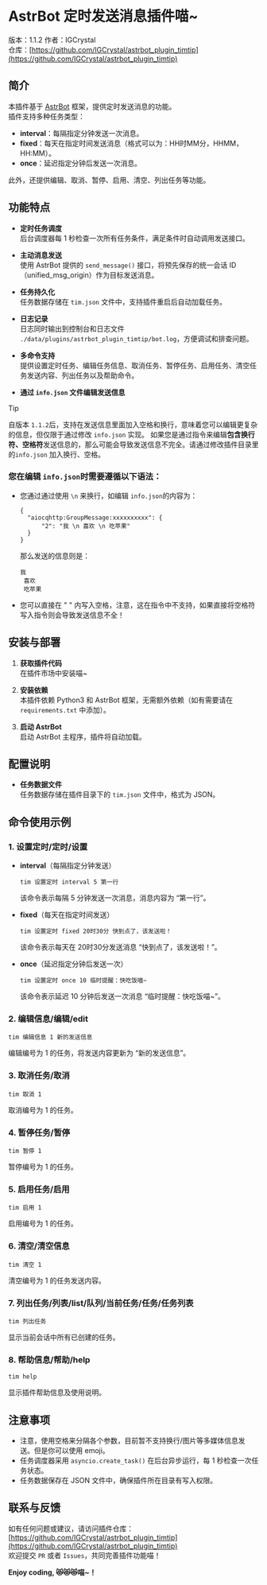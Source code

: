 # AstrBot 定时发送消息插件喵~

版本：1.1.2 
作者：IGCrystal  
仓库：[https://github.com/IGCrystal/astrbot_plugin_timtip](https://github.com/IGCrystal/astrbot_plugin_timtip)

## 简介

本插件基于 [AstrBot](https://github.com/AstrBotDevs/AstrBot) 框架，提供定时发送消息的功能。  
插件支持多种任务类型：
- **interval**：每隔指定分钟发送一次消息。
- **fixed**：每天在指定时间发送消息（格式可以为：HH时MM分，HHMM，HH:MM）。
- **once**：延迟指定分钟后发送一次消息。

此外，还提供编辑、取消、暂停、启用、清空、列出任务等功能。



## 功能特点

- **定时任务调度**  
  后台调度器每 1 秒检查一次所有任务条件，满足条件时自动调用发送接口。

- **主动消息发送**  
  使用 AstrBot 提供的 `send_message()` 接口，将预先保存的统一会话 ID（unified_msg_origin）作为目标发送消息。

- **任务持久化**  
  任务数据存储在 `tim.json` 文件中，支持插件重启后自动加载任务。

- **日志记录**  
  日志同时输出到控制台和日志文件 `./data/plugins/astrbot_plugin_timtip/bot.log`，方便调试和排查问题。

- **多命令支持**  
  提供设置定时任务、编辑任务信息、取消任务、暂停任务、启用任务、清空任务发送内容、列出任务以及帮助命令。

- **通过 `info.json` 文件编辑发送信息**

>[!TIP]
> 自版本 `1.1.2`后，支持在发送信息里面加入空格和换行，意味着您可以编辑更复杂的信息，但仅限于通过修改 `info.json` 实现。
> 如果您是通过指令来编辑**包含换行符、空格符**发送信息的，那么可能会导致发送信息不完全。请通过修改插件目录里的`info.json` 加入换行、空格。

 ### 您在编辑 `info.json`时需要遵循以下语法：
  
 - 您通过通过使用 `\n` 来换行，如编辑 `info.json`的内容为：
    
      ```
      {
        "aiocqhttp:GroupMessage:xxxxxxxxxx": {
            "2": "我 \n 喜欢 \n 吃苹果"
        }
      }
      ```
    
    那么发送的信息则是：
    
      ```
      我 
       喜欢 
       吃苹果
      ```
    
 - 您可以直接在 " " 内写入空格，注意，这在指令中不支持，如果直接将空格符写入指令则会导致发送信息不全！

## 安装与部署

1. **获取插件代码**  
   在插件市场中安装喵~
   
3. **安装依赖**  
   本插件依赖 Python3 和 AstrBot 框架，无需额外依赖（如有需要请在 `requirements.txt` 中添加）。

4. **启动 AstrBot**  
   启动 AstrBot 主程序，插件将自动加载。


## 配置说明

- **任务数据文件**  
  任务数据存储在插件目录下的 `tim.json` 文件中，格式为 JSON。
  


## 命令使用示例

### 1. 设置定时/定时/设置

- **interval**（每隔指定分钟发送）
  ```
  tim 设置定时 interval 5 第一行
  ```
  该命令表示每隔 5 分钟发送一次消息，消息内容为 “第一行”。

- **fixed**（每天在指定时间发送）  
  ```
  tim 设置定时 fixed 20时30分 快到点了，该发送啦！
  ```
  该命令表示每天在 20时30分发送消息 “快到点了，该发送啦！”。

- **once**（延迟指定分钟后发送一次）
  ```
  tim 设置定时 once 10 临时提醒：快吃饭喵~
  ```
  该命令表示延迟 10 分钟后发送一次消息 “临时提醒：快吃饭喵~”。

### 2. 编辑信息/编辑/edit

```
tim 编辑信息 1 新的发送信息
```
编辑编号为 1 的任务，将发送内容更新为 “新的发送信息”。

### 3. 取消任务/取消

```
tim 取消 1
```
取消编号为 1 的任务。

### 4. 暂停任务/暂停

```
tim 暂停 1
```
暂停编号为 1 的任务。

### 5. 启用任务/启用

```
tim 启用 1
```
启用编号为 1 的任务。

### 6. 清空/清空信息

```
tim 清空 1
```
清空编号为 1 的任务发送内容。

### 7. 列出任务/列表/list/队列/当前任务/任务/任务列表

```
tim 列出任务
```
显示当前会话中所有已创建的任务。

### 8. 帮助信息/帮助/help

```
tim help
```
显示插件帮助信息及使用说明。

## 注意事项

- 注意，使用空格来分隔各个参数，目前暂不支持换行/图片等多媒体信息发送。但是你可以使用 emoji。
- 任务调度器采用 `asyncio.create_task()` 在后台异步运行，每 1 秒检查一次任务状态。    
- 任务数据保存在 JSON 文件中，确保插件所在目录有写入权限。



## 联系与反馈

如有任何问题或建议，请访问插件仓库：[https://github.com/IGCrystal/astrbot_plugin_timtip](https://github.com/IGCrystal/astrbot_plugin_timtip)  
欢迎提交 `PR` 或者 `Issues`，共同完善插件功能喵！



**Enjoy coding, 😻😻😻喵~！**
